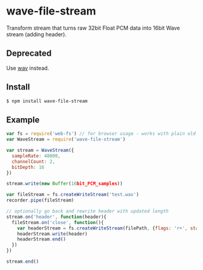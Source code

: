 wave-file-stream
===

Transform stream that turns raw 32bit Float PCM data into 16bit Wave stream (adding header). 

## Deprecated

Use [wav](https://github.com/TooTallNate/node-wav) instead.

## Install

```bash
$ npm install wave-file-stream
```

## Example

```js
var fs = require('web-fs') // for browser usage - works with plain old node fs too!
var WaveStream = require('wave-file-stream')

var stream = WaveStream({
  sampleRate: 48000,
  channelCount: 2,
  bitDepth: 16
})

stream.write(new Buffer(16bit_PCM_samples))

var fileStream = fs.createWriteStream('test.wav')
recorder.pipe(fileStream)

// optionally go back and rewrite header with updated length
stream.on('header', function(header){ 
  fileStream.on('close', function(){
    var headerStream = fs.createWriteStream(filePath, {flags: 'r+', start:0, end:43})
    headerStream.write(header)
    headerStream.end()
  })
})

stream.end()
```